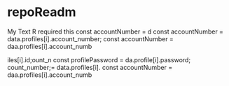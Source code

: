 # repoReadm
My Text R
    required this
        const accountNumber = d
        const accountNumber = data.profiles[i].account_number;
        const accountNumber = daa.profiles[i].account_numb

iles[i].id;ount_n
        const profilePassword = da.profile[i].password;   
count_number;= data.profiles[i].
        const accountNumber = daa.profiles[i].account_numb
